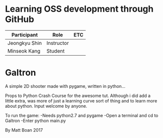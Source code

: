 # Learning OSS development through GitHub

| Participant   | Role       | ETC |
|---------------|------------|-----|
| Jeongkyu Shin | Instructor |     |
| Minseok  Kang | Student    |     |

# Galtron
A simple 2D shooter made with pygame, written in python...

Props to Python Crash Course for the awesome tut. Although i did add a little extra, was more of just a learning curve sort of thing and to learn more about python. Input welcome by anyone.

To run the game:
	-Needs python2.7 and pygame
	-Open a terminal and cd to Galtron
	-Enter python main.py

By Matt Boan 2017
  
